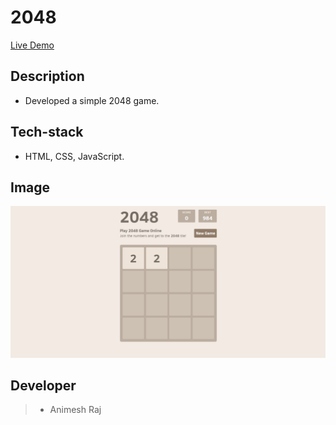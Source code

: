 # 2048
[Live Demo](https://animeshraj123.github.io/2048/)
## Description
* Developed a simple 2048 game.
## Tech-stack
* HTML,  CSS,  JavaScript.
## Image
![2048](https://github.com/animeshraj123/2048/blob/master/screen_shot.PNG)
## Developer 
> * Animesh Raj

